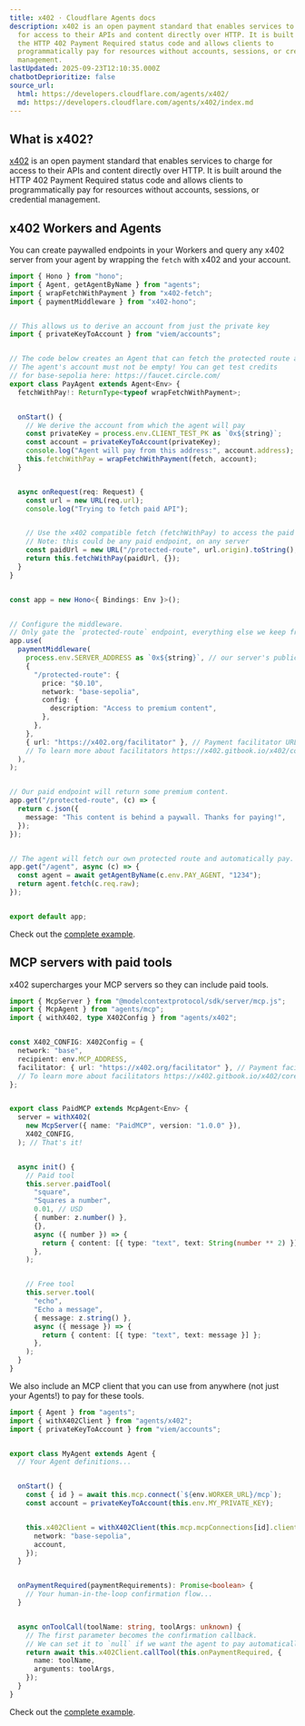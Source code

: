 ```yaml
---
title: x402 · Cloudflare Agents docs
description: x402 is an open payment standard that enables services to charge
  for access to their APIs and content directly over HTTP. It is built around
  the HTTP 402 Payment Required status code and allows clients to
  programmatically pay for resources without accounts, sessions, or credential
  management.
lastUpdated: 2025-09-23T12:10:35.000Z
chatbotDeprioritize: false
source_url:
  html: https://developers.cloudflare.com/agents/x402/
  md: https://developers.cloudflare.com/agents/x402/index.md
---
```


## What is x402?

[x402](https://www.x402.org/) is an open payment standard that enables services to charge for access to their APIs and content directly over HTTP. It is built around the HTTP 402 Payment Required status code and allows clients to programmatically pay for resources without accounts, sessions, or credential management.

## x402 Workers and Agents

You can create paywalled endpoints in your Workers and query any x402 server from your agent by wrapping the `fetch` with x402 and your account.

```ts
import { Hono } from "hono";
import { Agent, getAgentByName } from "agents";
import { wrapFetchWithPayment } from "x402-fetch";
import { paymentMiddleware } from "x402-hono";


// This allows us to derive an account from just the private key
import { privateKeyToAccount } from "viem/accounts";


// The code below creates an Agent that can fetch the protected route and automatically pay.
// The agent's account must not be empty! You can get test credits
// for base-sepolia here: https://faucet.circle.com/
export class PayAgent extends Agent<Env> {
  fetchWithPay!: ReturnType<typeof wrapFetchWithPayment>;


  onStart() {
    // We derive the account from which the agent will pay
    const privateKey = process.env.CLIENT_TEST_PK as `0x${string}`;
    const account = privateKeyToAccount(privateKey);
    console.log("Agent will pay from this address:", account.address);
    this.fetchWithPay = wrapFetchWithPayment(fetch, account);
  }


  async onRequest(req: Request) {
    const url = new URL(req.url);
    console.log("Trying to fetch paid API");


    // Use the x402 compatible fetch (fetchWithPay) to access the paid endpoint
    // Note: this could be any paid endpoint, on any server
    const paidUrl = new URL("/protected-route", url.origin).toString();
    return this.fetchWithPay(paidUrl, {});
  }
}


const app = new Hono<{ Bindings: Env }>();


// Configure the middleware.
// Only gate the `protected-route` endpoint, everything else we keep free.
app.use(
  paymentMiddleware(
    process.env.SERVER_ADDRESS as `0x${string}`, // our server's public address
    {
      "/protected-route": {
        price: "$0.10",
        network: "base-sepolia",
        config: {
          description: "Access to premium content",
        },
      },
    },
    { url: "https://x402.org/facilitator" }, // Payment facilitator URL
    // To learn more about facilitators https://x402.gitbook.io/x402/core-concepts/facilitator
  ),
);


// Our paid endpoint will return some premium content.
app.get("/protected-route", (c) => {
  return c.json({
    message: "This content is behind a paywall. Thanks for paying!",
  });
});


// The agent will fetch our own protected route and automatically pay.
app.get("/agent", async (c) => {
  const agent = await getAgentByName(c.env.PAY_AGENT, "1234");
  return agent.fetch(c.req.raw);
});


export default app;
```

Check out the [complete example](https://github.com/cloudflare/agents/tree/main/examples/x402).

## MCP servers with paid tools

x402 supercharges your MCP servers so they can include paid tools.

```ts
import { McpServer } from "@modelcontextprotocol/sdk/server/mcp.js";
import { McpAgent } from "agents/mcp";
import { withX402, type X402Config } from "agents/x402";


const X402_CONFIG: X402Config = {
  network: "base",
  recipient: env.MCP_ADDRESS,
  facilitator: { url: "https://x402.org/facilitator" }, // Payment facilitator URL
  // To learn more about facilitators https://x402.gitbook.io/x402/core-concepts/facilitator
};


export class PaidMCP extends McpAgent<Env> {
  server = withX402(
    new McpServer({ name: "PaidMCP", version: "1.0.0" }),
    X402_CONFIG,
  ); // That's it!


  async init() {
    // Paid tool
    this.server.paidTool(
      "square",
      "Squares a number",
      0.01, // USD
      { number: z.number() },
      {},
      async ({ number }) => {
        return { content: [{ type: "text", text: String(number ** 2) }] };
      },
    );


    // Free tool
    this.server.tool(
      "echo",
      "Echo a message",
      { message: z.string() },
      async ({ message }) => {
        return { content: [{ type: "text", text: message }] };
      },
    );
  }
}
```

We also include an MCP client that you can use from anywhere (not just your Agents!) to pay for these tools.

```ts
import { Agent } from "agents";
import { withX402Client } from "agents/x402";
import { privateKeyToAccount } from "viem/accounts";


export class MyAgent extends Agent {
  // Your Agent definitions...


  onStart() {
    const { id } = await this.mcp.connect(`${env.WORKER_URL}/mcp`);
    const account = privateKeyToAccount(this.env.MY_PRIVATE_KEY);


    this.x402Client = withX402Client(this.mcp.mcpConnections[id].client, {
      network: "base-sepolia",
      account,
    });
  }


  onPaymentRequired(paymentRequirements): Promise<boolean> {
    // Your human-in-the-loop confirmation flow...
  }


  async onToolCall(toolName: string, toolArgs: unknown) {
    // The first parameter becomes the confirmation callback.
    // We can set it to `null` if we want the agent to pay automatically.
    return await this.x402Client.callTool(this.onPaymentRequired, {
      name: toolName,
      arguments: toolArgs,
    });
  }
}
```

Check out the [complete example](https://github.com/cloudflare/agents/tree/main/examples/x402-mcp).
